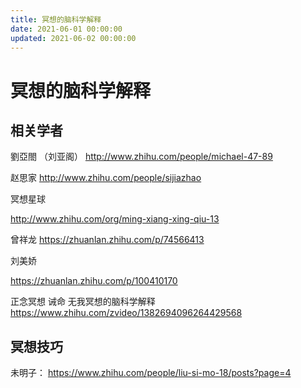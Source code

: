 ```yaml
---
title: 冥想的脑科学解释
date: 2021-06-01 00:00:00
updated: 2021-06-02 00:00:00
---
```


# 冥想的脑科学解释

## 相关学者

劉亞閤 （刘亚阁）
http://www.zhihu.com/people/michael-47-89

赵思家
http://www.zhihu.com/people/sijiazhao

冥想星球

http://www.zhihu.com/org/ming-xiang-xing-qiu-13

曾祥龙
https://zhuanlan.zhihu.com/p/74566413

刘美娇

https://zhuanlan.zhihu.com/p/100410170

正念冥想 诫命 无我冥想的脑科学解释
https://www.zhihu.com/zvideo/1382694096264429568

## 冥想技巧
未明子：
https://www.zhihu.com/people/liu-si-mo-18/posts?page=4

